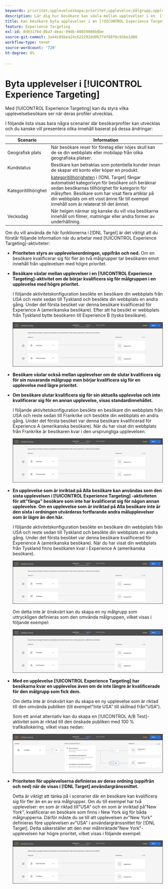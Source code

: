 ```yaml
---
keywords: prioritet;upplevelseskapa;prioritet;upplevelse;målgrupp;upplevelse;växla upplevelser;kompositör för visuell upplevelse
description: Lär dig hur besökare kan växla mellan upplevelser i en  [!DNL Adobe Target] [!UICONTROL Experience Targeting] (XT)-aktivitet allt eftersom deras profiler utvecklas.
title: Kan besökare byta upplevelser i en [!UICONTROL Experience Targeting]-aktivitet?
feature: Experience Targeting
exl-id: 8d931764-8ba7-4eac-99db-60659086b8be
source-git-commit: 3a44c05bea24c622292dd0b774f88f0c93be1d88
workflow-type: tm+mt
source-wordcount: '720'
ht-degree: 0%

---
```


# Byta upplevelser i [!UICONTROL Experience Targeting]

Med [!UICONTROL Experience Targeting] kan du styra vilka upplevelsebesökare ser när deras profiler utvecklas.

I följande lista visas bara några scenarier där besökarprofiler kan utvecklas och du kanske vill presentera olika innehåll baserat på dessa ändringar:

| Scenario | Information |
|--- |--- |
| Geografisk plats | När besökare reser för företag eller nöjes skull kan de se din webbplats eller mobilapp från olika geografiska platser. |
| Kundstatus | Besökare kan betraktas som potentiella kunder innan de skapar ett konto eller köper en produkt. |
| Kategoritillhörighet | [kategoritillhörigheten](/help/main/c-target/c-visitor-profile/category-affinity.md) i [!DNL Target] fångar automatiskt kategorivyn för besökare och beräknar sedan besökarnas tillhörighet för kategorin för målsyften. Besökare som har visat flera artiklar på din webbplats om ett visst ämne får till exempel innehåll som är relaterat till det ämnet. |
| Veckodag | När helgen närmar sig kanske du vill visa besökarna innehåll om filmer, matningar eller andra former av underhållning. |

Om du vill använda de här funktionerna i [!DNL Target] är det viktigt att du förstår följande information när du arbetar med [!UICONTROL Experience Targeting]-aktiviteter:

* **Prioriteten styrs av upplevelseordningen, uppifrån och ned.** Om en besökare kvalificerar sig för fler än två målgrupper tar besökaren emot innehåll från upplevelsen med högre prioritet.
* **Besökare växlar mellan upplevelser i en [!UICONTROL Experience Targeting]-aktivitet om de börjar kvalificera sig för målgruppen i en upplevelse med högre prioritet.**

  I följande aktivitetskonfiguration besökte en besökare din webbplats från USA och reste sedan till Tyskland och besökte din webbplats en andra gång. Under det första besöket var denna besökare kvalificerad för Experience A (amerikanska besökare). Efter att ha besökt er webbplats från Tyskland bytte besökaren till Experience B (tyska besökare).

  ![Prioritet, USA > Tyskland](/help/main/c-activities/t-experience-target/t-xt-create/assets/xt_priority_us_germany-new.png)

* **Besökare växlar också mellan upplevelser om de slutar kvalificera sig för sin nuvarande målgrupp men börjar kvalificera sig för en upplevelse med lägre prioritet.**
* **Om besökare slutar kvalificera sig för sin aktuella upplevelse och inte kvalificerar sig för en annan upplevelse, visas standardinnehållet.**

  I följande aktivitetskonfiguration besökte en besökare din webbplats från USA och reste sedan till Frankrike och besökte din webbplats en andra gång. Under det första besöket var denna besökare kvalificerad för Experience A (amerikanska besökare). När du har visat din webbplats från Frankrike är besökaren kvar i den ursprungliga upplevelsen.

  ![Prioritet, USA > Tyskland](/help/main/c-activities/t-experience-target/t-xt-create/assets/xt_priority_us_germany-new.png)

* **En upplevelse som är inriktad på Alla besökare kan användas som den sista upplevelsen i [!UICONTROL Experience Targeting] -aktiviteten för att&quot;fånga&quot; besökare som inte har kvalificerat sig för någon annan upplevelse. Om en upplevelse som är inriktad på Alla besökare inte är den sista i ordningen utvärderas fortfarande andra målupplevelser som är lägre än den här.**

  I följande aktivitetskonfiguration besökte en besökare din webbplats från USA och reste sedan till Tyskland och besökte din webbplats en andra gång. Under det första besöket var denna besökare kvalificerad för Experience A (amerikanska besökare). När du har visat din webbplats från Tyskland finns besökaren kvar i Experience A (amerikanska besökare).

  ![Prioritet, USA > Alla besökare](/help/main/c-activities/t-experience-target/t-xt-create/assets/xt_priority_us_all_visitors-new.png)

  Om detta inte är önskvärt kan du skapa en ny målgrupp som uttryckligen definieras som den omvända målgruppen, vilket visas i följande exempel:

  ![Prioritet, USA > Inte USA](/help/main/c-activities/t-experience-target/t-xt-create/assets/xt_priority_us_not_us-new.png)

* **Med en upplevelse [!UICONTROL Experience Targeting] har besökarna kvar en upplevelse även om de inte längre är kvalificerade för den målgrupp som fick dem.**

  Om detta inte är önskvärt kan du skapa en ny upplevelse som är riktad till den omvända publiken (till exempel&quot;Inte USA&quot; till skillnad från&quot;USA&quot;).

  Som ett annat alternativ kan du skapa en [!UICONTROL A/B Test]-aktivitet som är riktad till den önskade publiken med 100 % trafikallokering, vilket visas nedan:

  ![Prioritera en upplevelse](/help/main/c-activities/t-experience-target/t-xt-create/assets/xt_priority_one_experience-new.png)

* **Prioriteten för upplevelserna definieras av deras ordning (uppifrån och ned) när de visas i [!DNL Target] användargränssnittet.**

  Detta är viktigt att tänka på i scenarier där en besökare kan kvalificera sig för fler än en av era målgrupper. Om du till exempel har två upplevelser: en som är riktad till&quot;USA&quot; och en som är inriktad på&quot;New York&quot;, kvalificerar en besökare som finns i New York sig för båda målgrupperna. Därför måste du se till att upplevelsen av&quot;New York&quot; definieras före upplevelsen av&quot;USA&quot; i användargränssnittet för [!DNL Target]. Detta säkerställer att den mer målinriktade&quot;New York&quot;-upplevelsen har högre prioritet, vilket visas i följande exempel:

  ![Prioritet NY > US](/help/main/c-activities/t-experience-target/t-xt-create/assets/xt_priority_ny_us-new.png)
